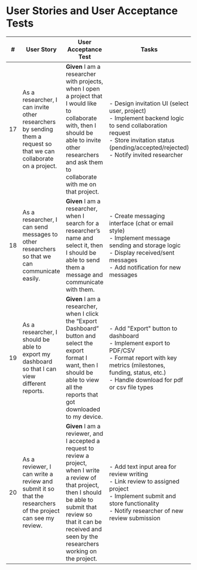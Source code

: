 # User Stories and User Acceptance Tests

| # | User Story | User Acceptance Test | Tasks | Story Points |
|---|------------|---------------------|-------|--------------|
| 17 | As a researcher, I can invite other researchers by sending them a request so that we can collaborate on a project. | **Given** I am a researcher with projects, when I open a project that I would like to collaborate with, then I should be able to invite other researchers and ask them to collaborate with me on that project. | - Design invitation UI (select user, project)<br>- Implement backend logic to send collaboration request<br>- Store invitation status (pending/accepted/rejected)<br>- Notify invited researcher | 10 |
| 18 | As a researcher, I can send messages to other researchers so that we can communicate easily. | **Given** I am a researcher, when I search for a researcher’s name and select it, then I should be able to send them a message and communicate with them. | - Create messaging interface (chat or email style)<br>- Implement message sending and storage logic<br>- Display received/sent messages<br>- Add notification for new messages | 10 |
| 19 | As a researcher, I should be able to export my dashboard so that I can view different reports. | **Given** I am a researcher, when I click the “Export Dashboard” button and select the export format I want, then I should be able to view all the reports that got downloaded to my device. | - Add "Export" button to dashboard<br>- Implement export to PDF/CSV<br>- Format report with key metrics (milestones, funding, status, etc.)<br>- Handle download for pdf or csv file types | 5 |
| 20 | As a reviewer, I can write a review and submit it so that the researchers of the project can see my review. | **Given** I am a reviewer, and I accepted a request to review a project, when I write a review of that project, then I should be able to submit that review so that it can be received and seen by the researchers working on the project. | - Add text input area for review writing<br>- Link review to assigned project<br>- Implement submit and store functionality<br>- Notify researcher of new review submission | 8 |
